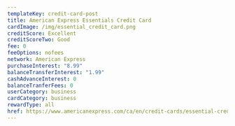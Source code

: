 ```yaml
---
templateKey: credit-card-post
title: American Express Essentials Credit Card
cardImage: /img/essential_credit_card.png
creditScore: Excellent
creditScoreTwo: Good
fee: 0
feeOptions: nofees
network: American Express
purchaseInterest: "8.99"
balanceTransferInterest: "1.99"
cashAdvanceInterest: 0
balanceTranferFees: 0
userCategory: business
cardCategory: business
rewardType: all
href: https://www.americanexpress.com/ca/en/credit-cards/essential-credit-card/?linknav=ca-en-amex-cardshop-allcards-learn-americanExpressEssentialCreditCard&cpid=100186460
---
```

